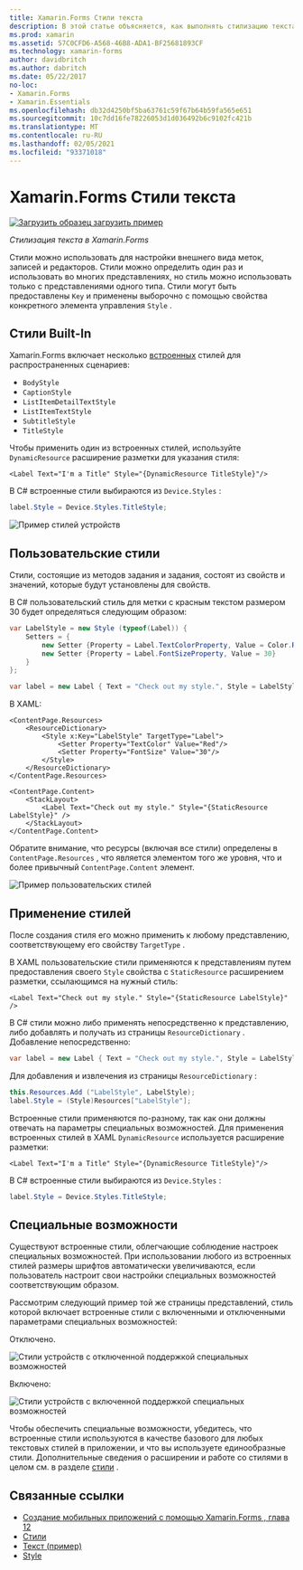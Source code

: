 ```yaml
---
title: Xamarin.Forms Стили текста
description: В этой статье объясняется, как выполнять стилизацию текста в Xamarin.Forms приложениях. Стили можно определить один раз и использовать во многих представлениях, но стиль можно использовать только с представлениями одного типа.
ms.prod: xamarin
ms.assetid: 57C0CFD6-A568-46B8-ADA1-BF25681893CF
ms.technology: xamarin-forms
author: davidbritch
ms.author: dabritch
ms.date: 05/22/2017
no-loc:
- Xamarin.Forms
- Xamarin.Essentials
ms.openlocfilehash: db32d4250bf5ba63761c59f67b64b59fa565e651
ms.sourcegitcommit: 10c7dd16fe78226053d1d036492b6c9102fc421b
ms.translationtype: MT
ms.contentlocale: ru-RU
ms.lasthandoff: 02/05/2021
ms.locfileid: "93371018"
---
```

# <a name="xamarinforms-text-styles"></a>Xamarin.Forms Стили текста

[![Загрузить образец](~/media/shared/download.png) загрузить пример](/samples/xamarin/xamarin-forms-samples/userinterface-text)

_Стилизация текста в Xamarin.Forms_

Стили можно использовать для настройки внешнего вида меток, записей и редакторов. Стили можно определить один раз и использовать во многих представлениях, но стиль можно использовать только с представлениями одного типа.
Стили могут быть предоставлены `Key` и применены выборочно с помощью свойства конкретного элемента управления `Style` .

## <a name="built-in-styles"></a>Стили Built-In

Xamarin.Forms включает несколько [встроенных](xref:Xamarin.Forms.Device.Styles) стилей для распространенных сценариев:

- `BodyStyle`
- `CaptionStyle`
- `ListItemDetailTextStyle`
- `ListItemTextStyle`
- `SubtitleStyle`
- `TitleStyle`

Чтобы применить один из встроенных стилей, используйте `DynamicResource` расширение разметки для указания стиля:

```xaml
<Label Text="I'm a Title" Style="{DynamicResource TitleStyle}"/>
```

В C# встроенные стили выбираются из `Device.Styles` :

```csharp
label.Style = Device.Styles.TitleStyle;
```

![Пример стилей устройств](styles-images/builtinstyles.png)

## <a name="custom-styles"></a>Пользовательские стили

Стили, состоящие из методов задания и задания, состоят из свойств и значений, которые будут установлены для свойств.

В C# пользовательский стиль для метки с красным текстом размером 30 будет определяться следующим образом:

```csharp
var LabelStyle = new Style (typeof(Label)) {
    Setters = {
        new Setter {Property = Label.TextColorProperty, Value = Color.Red},
        new Setter {Property = Label.FontSizeProperty, Value = 30}
    }
};

var label = new Label { Text = "Check out my style.", Style = LabelStyle };
```

В XAML:

```xaml
<ContentPage.Resources>
    <ResourceDictionary>
        <Style x:Key="LabelStyle" TargetType="Label">
            <Setter Property="TextColor" Value="Red"/>
            <Setter Property="FontSize" Value="30"/>
        </Style>
    </ResourceDictionary>
</ContentPage.Resources>

<ContentPage.Content>
    <StackLayout>
        <Label Text="Check out my style." Style="{StaticResource LabelStyle}" />
    </StackLayout>
</ContentPage.Content>
```

Обратите внимание, что ресурсы (включая все стили) определены в `ContentPage.Resources` , что является элементом того же уровня, что и более привычный `ContentPage.Content` элемент.

![Пример пользовательских стилей](styles-images/customstyle.png)

## <a name="applying-styles"></a>Применение стилей

После создания стиля его можно применить к любому представлению, соответствующему его свойству `TargetType` .

В XAML пользовательские стили применяются к представлениям путем предоставления своего `Style` свойства с `StaticResource` расширением разметки, ссылающимся на нужный стиль:

```xaml
<Label Text="Check out my style." Style="{StaticResource LabelStyle}" />
```

В C# стили можно либо применять непосредственно к представлению, либо добавлять и получать из страницы `ResourceDictionary` . Добавление непосредственно:

```csharp
var label = new Label { Text = "Check out my style.", Style = LabelStyle };
```

Для добавления и извлечения из страницы `ResourceDictionary` :

```csharp
this.Resources.Add ("LabelStyle", LabelStyle);
label.Style = (Style)Resources["LabelStyle"];
```

Встроенные стили применяются по-разному, так как они должны отвечать на параметры специальных возможностей. Для применения встроенных стилей в XAML `DynamicResource` используется расширение разметки:

```xaml
<Label Text="I'm a Title" Style="{DynamicResource TitleStyle}"/>
```

В C# встроенные стили выбираются из `Device.Styles` :

```csharp
label.Style = Device.Styles.TitleStyle;
```

## <a name="accessibility"></a>Специальные возможности

Существуют встроенные стили, облегчающие соблюдение настроек специальных возможностей. При использовании любого из встроенных стилей размеры шрифтов автоматически увеличиваются, если пользователь настроит свои настройки специальных возможностей соответствующим образом.

Рассмотрим следующий пример той же страницы представлений, стиль которой включает встроенные стили с включенными и отключенными параметрами специальных возможностей:

Отключено.

![Стили устройств с отключенной поддержкой специальных возможностей](styles-images/pre-access.png)

Включено:

![Стили устройств с включенной поддержкой специальных возможностей](styles-images/post-access.png)

Чтобы обеспечить специальные возможности, убедитесь, что встроенные стили используются в качестве базового для любых текстовых стилей в приложении, и что вы используете единообразные стили. Дополнительные сведения о расширении и работе со стилями в целом см. в разделе [стили](~/xamarin-forms/user-interface/styles/index.md) .

## <a name="related-links"></a>Связанные ссылки

- [Создание мобильных приложений с помощью Xamarin.Forms , глава 12](https://developer.xamarin.com/r/xamarin-forms/book/chapter12.pdf)
- [Стили](~/xamarin-forms/user-interface/styles/index.md)
- [Текст (пример)](/samples/xamarin/xamarin-forms-samples/userinterface-text)
- [Style](xref:Xamarin.Forms.Style)
